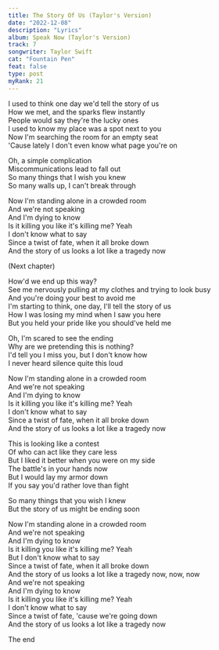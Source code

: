 ```yaml
---
title: The Story Of Us (Taylor's Version)
date: "2022-12-08"
description: "Lyrics"
album: Speak Now (Taylor's Version)
track: 7
songwriter: Taylor Swift
cat: "Fountain Pen"
feat: false
type: post
myRank: 21
---
```


<p className="verse-one">
I used to think one day we'd tell the story of us <br />
How we met, and the sparks flew instantly <br />
People would say they're the lucky ones <br />
I used to know my place was a spot next to you <br />
Now I'm searching the room for an empty seat <br />
'Cause lately I don't even know what page you're on <br />
</p>
<p className="pre-chorus">
Oh, a simple complication <br />
Miscommunications lead to fall out <br />
So many things that I wish you knew <br />
So many walls up, I can't break through <br />
</p>
<p className="chorus">
Now I'm standing alone in a crowded room <br />
And we're not speaking <br />
And I'm dying to know <br />
Is it killing you like it's killing me? Yeah <br />
I don't know what to say <br />
Since a twist of fate, when it all broke down <br />
And the story of us looks a lot like a tragedy now <br />
</p>
<p className="post-chorus">
(Next chapter) <br />
</p>
<p className="verse-two">
How'd we end up this way? <br />
See me nervously pulling at my clothes and trying to look busy <br />
And you're doing your best to avoid me <br />
I'm starting to think, one day, I'll tell the story of us <br />
How I was losing my mind when I saw you here <br />
But you held your pride like you should've held me <br />
</p>
<p className="pre-chorus">
Oh, I'm scared to see the ending <br />
Why are we pretending this is nothing? <br />
I'd tell you I miss you, but I don't know how <br />
I never heard silence quite this loud <br />
</p>
<p className="chorus">
Now I'm standing alone in a crowded room <br />
And we're not speaking <br />
And I'm dying to know <br />
Is it killing you like it's killing me? Yeah <br />
I don't know what to say <br />
Since a twist of fate, when it all broke down <br />
And the story of us looks a lot like a tragedy now <br />
</p>
<p className="bridge">
This is looking like a contest <br />
Of who can act like they care less <br />
But I liked it better when you were on my side <br />
The battle's in your hands now <br />
But I would lay my armor down <br />
If you say you'd rather love than fight <br />
</p>
<p className="pre-chorus">
So many things that you wish I knew <br />
But the story of us might be ending soon <br />
</p>
<p className="chorus">
Now I'm standing alone in a crowded room <br />
And we're not speaking <br />
And I'm dying to know <br />
Is it killing you like it's killing me? Yeah <br />
But I don't know what to say <br />
Since a twist of fate, when it all broke down <br />
And the story of us looks a lot like a tragedy now, now, now <br />
And we're not speaking <br />
And I'm dying to know <br />
Is it killing you like it's killing me? Yeah <br />
I don't know what to say <br />
Since a twist of fate, 'cause we're going down <br />
And the story of us looks a lot like a tragedy now <br />
</p>
<p className="outro">
The end
</p>

